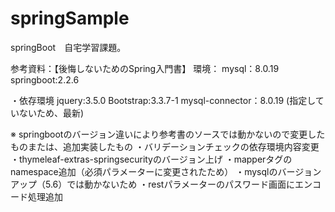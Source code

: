 # springSample
springBoot　自宅学習課題。

参考資料：【後悔しないためのSpring入門書】
環境：
 mysql：8.0.19
 springboot:2.2.6
 
 ・依存環境
 jquery:3.5.0
 Bootstrap:3.3.7-1
 mysql-connector：8.0.19 (指定していないため、最新)
 
 ※ springbootのバージョン違いにより参考書のソースでは動かないので変更したものまたは、追加実装したもの
 ・バリデーションチェックの依存環境内容変更
 ・thymeleaf-extras-springsecurityのバージョン上げ
 ・mapperタグのnamespace追加（必須パラメーターに変更されたため）
 ・mysqlのバージョンアップ（5.6）では動かないため
 ・restパラメーターのパスワード画面にエンコード処理追加
 
　　　
     　
